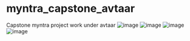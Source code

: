 # myntra_capstone_avtaar
Capstone myntra project work under avtaar
![image](https://user-images.githubusercontent.com/69020033/159128883-19580598-42ec-42c0-9cbf-695598874de1.png)
![image](https://user-images.githubusercontent.com/69020033/159128919-2b7a5429-c7a9-4073-a348-b543e78b32bd.png)
![image](https://user-images.githubusercontent.com/69020033/159128962-307565d9-1cb9-42fa-a5c3-6be9bcce6bc6.png)
![image](https://user-images.githubusercontent.com/69020033/159129029-fddd2c78-860a-4da1-8f2b-6e4254ef1bad.png)

